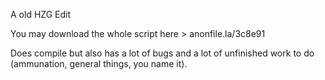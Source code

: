 A old HZG Edit

You may download the whole script here > anonfile.la/3c8e91

Does compile but also has a lot of bugs and a lot of unfinished work to do (ammunation, general things, you name it).
